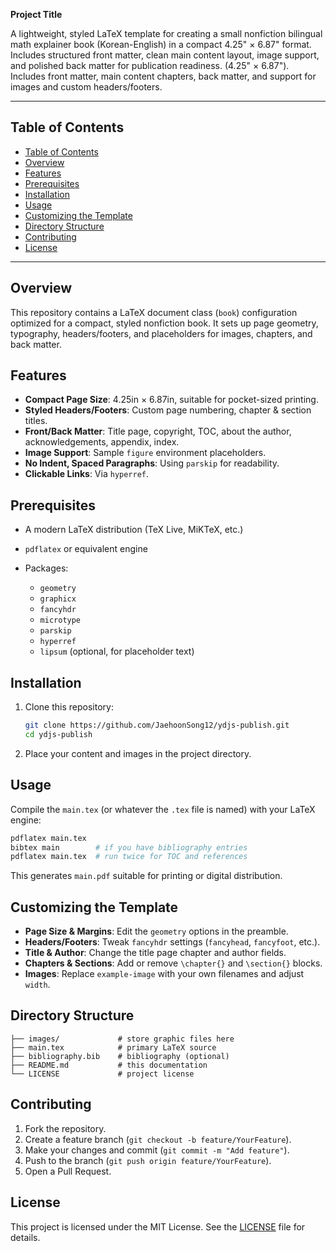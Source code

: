 **Project Title**

A lightweight, styled LaTeX template for creating a small nonfiction bilingual math explainer book (Korean-English) in a compact 4.25" × 6.87" format. Includes structured front matter, clean main content layout, image support, and polished back matter for publication readiness. (4.25" × 6.87"). Includes front matter, main content chapters, back matter, and support for images and custom headers/footers.


---

## Table of Contents

- [Table of Contents](#table-of-contents)
- [Overview](#overview)
- [Features](#features)
- [Prerequisites](#prerequisites)
- [Installation](#installation)
- [Usage](#usage)
- [Customizing the Template](#customizing-the-template)
- [Directory Structure](#directory-structure)
- [Contributing](#contributing)
- [License](#license)

---

## Overview

This repository contains a LaTeX document class (`book`) configuration optimized for a compact, styled nonfiction book. It sets up page geometry, typography, headers/footers, and placeholders for images, chapters, and back matter.

## Features

* **Compact Page Size**: 4.25in × 6.87in, suitable for pocket-sized printing.
* **Styled Headers/Footers**: Custom page numbering, chapter & section titles.
* **Front/Back Matter**: Title page, copyright, TOC, about the author, acknowledgements, appendix, index.
* **Image Support**: Sample `figure` environment placeholders.
* **No Indent, Spaced Paragraphs**: Using `parskip` for readability.
* **Clickable Links**: Via `hyperref`.

## Prerequisites

* A modern LaTeX distribution (TeX Live, MiKTeX, etc.)
* `pdflatex` or equivalent engine
* Packages:

  * `geometry`
  * `graphicx`
  * `fancyhdr`
  * `microtype`
  * `parskip`
  * `hyperref`
  * `lipsum` (optional, for placeholder text)

## Installation

1. Clone this repository:

   ```bash
   git clone https://github.com/JaehoonSong12/ydjs-publish.git
   cd ydjs-publish
   ```
2. Place your content and images in the project directory.

## Usage

Compile the `main.tex` (or whatever the `.tex` file is named) with your LaTeX engine:

```bash
pdflatex main.tex
bibtex main        # if you have bibliography entries
pdflatex main.tex  # run twice for TOC and references
```

This generates `main.pdf` suitable for printing or digital distribution.

## Customizing the Template

* **Page Size & Margins**: Edit the `geometry` options in the preamble.
* **Headers/Footers**: Tweak `fancyhdr` settings (`fancyhead`, `fancyfoot`, etc.).
* **Title & Author**: Change the title page chapter and author fields.
* **Chapters & Sections**: Add or remove `\chapter{}` and `\section{}` blocks.
* **Images**: Replace `example-image` with your own filenames and adjust `width`.

## Directory Structure

```text
├── images/             # store graphic files here
├── main.tex            # primary LaTeX source
├── bibliography.bib    # bibliography (optional)
├── README.md           # this documentation
└── LICENSE             # project license
```

## Contributing

1. Fork the repository.
2. Create a feature branch (`git checkout -b feature/YourFeature`).
3. Make your changes and commit (`git commit -m "Add feature"`).
4. Push to the branch (`git push origin feature/YourFeature`).
5. Open a Pull Request.

## License

This project is licensed under the MIT License. See the [LICENSE](LICENSE) file for details.
